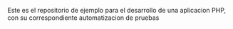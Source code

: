 Este es el repositorio de ejemplo para el desarrollo de una aplicacion PHP, con su correspondiente automatizacion de pruebas